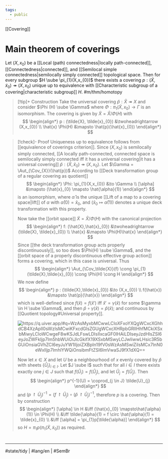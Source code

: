 ```yaml
---
tags:
  - public
---
```

[[Covering]]
# Main theorem of coverings

Let $(X,x_{0})$ be a [[Local (path) connectedness|locally path-connected]], [[Connectedness|connected]], and [[Semilocal simple connectedness|semilocally simply connected]] topological space.
Then for every subgroup $H \sube \pi_{1}(X,x_{0})$ there exists a covering $p : (\tilde{X},\tilde{x}_{0}) \twoheadrightarrow (X,x_{0})$ unique up to equivalence with [[Characteristic subgroup of a covering|characteristic subgroup]] $H$. #m/thm/homotopy

> [!tip]+ Construction
> Take the universal covering $\hat{p} : \hat{X}\twoheadrightarrow X$ and consider $\Phi (H) \sube \Gamma$ where $\Phi : \pi_{1}(\tilde{X},x_{0}) \to \Gamma$ is an isomorphism.
> The covering is given by $\tilde X = \hat{X} / \Phi(H)$ with 
> $$
> \begin{align*}
> p : (\tilde{X}, \tilde{x}_{0}) &\twoheadrightarrow (X,x_{0}) \\ 
> \hat{x} \Phi(H) &\mapsto \hat{p}(\hat{x}_{0})
> \end{align*}
> $$

> [!check]- Proof
> Uniqueness up to equivalence follows from [[equivalence of coverings criterion]].
> Since $(X, x_{0})$ is semilocally simply connected, [[A locally path-connected, connected space is semilocally simply connected iff it has a universal covering|it has a universal covering]] $\hat{p} : (\hat{X}, \hat{x}_{0}) \twoheadrightarrow (X,x_{0})$.
> Let $\Gamma = \Aut_{\Cov_{X}}(\hat{p})$ 
> According to [[Deck transformation group of a regular covering as quotient]]
> $$
> \begin{align*}
> \Phi: \pi_{1}(X,x_{0}) &\to \Gamma \\
> [\alpha] &\mapsto (\hat{x}_{0} \mapsto \hat{\alpha}(1))
> \end{align*}
> $$
> is an isomorphism, where $\hat{\alpha}$ is the unique [[Lift of a map to a covering space|lift]] of $\alpha$ with $\hat{\alpha}(0) = \hat{x}_{0}$, and $(\hat{x}_{0} \mapsto \hat{\alpha}(1))$ denotes a unique deck transformation with this property.
> 
> Now take the [[orbit space]] $\tilde{X} = \hat{X} / \Phi(H)$ with the canonical projection
> $$
> \begin{align*}
> f: (\hat{X},\hat{x}_{0}) &\twoheadrightarrow (\tilde{X}, \tilde{x}_{0}) \\
> \hat{x} &\mapsto \Phi(H)\hat{x}
> \end{align*}
> $$
> Since [[the deck transformation group acts properly discontinuously]], so too does $\Phi(H) \sube \Gamma$,
> and the [[orbit space of a properly discontinuous effective group action]] forms a covering,
> which in this case is universal.
> Thus
> $$
> \begin{align*}
> \Aut_{\Cov_\tilde{X}}(f) \cong \pi_{1}(\tilde{X},\tilde{x}_{0}) \cong \Phi(H) \cong H
> \end{align*}
> $$
> We now define
> $$
> \begin{align*}
> p : (\tilde{X},\tilde{x}_{0}) &\to (X,x_{0}) \\
> f(\hat{x}) &\mapsto \hat{p}(\hat{x})
> \end{align*}
> $$
> which is well-defined since $f(\hat{x}) = f(\hat{x}')$ iff $\hat{x}' = \gamma(\hat{x})$ for some $\gamma \in H \sube \Gamma$, and then $\hat{p} \circ \gamma(\hat{x}) = \hat{p}(\hat{x})$;
> and continuous by [[Quotient topology#Universal property]].
> 
> <p align="center"><img align="center" src="https://i.upmath.me/svg/%0A%5Cusetikzlibrary%7Bcalc%7D%0A%5Cusetikzlibrary%7Bdecorations.pathmorphing%7D%0A%5Ctikzset%7Bcurve%2F.style%3D%7Bsettings%3D%7B%231%7D%2Cto%20path%3D%7B(%5Ctikztostart)%0A%20%20%20%20..%20controls%20(%24(%5Ctikztostart)!%5Cpv%7Bpos%7D!(%5Ctikztotarget)!%5Cpv%7Bheight%7D!270%3A(%5Ctikztotarget)%24)%0A%20%20%20%20and%20(%24(%5Ctikztostart)!1-%5Cpv%7Bpos%7D!(%5Ctikztotarget)!%5Cpv%7Bheight%7D!270%3A(%5Ctikztotarget)%24)%0A%20%20%20%20..%20(%5Ctikztotarget)%5Ctikztonodes%7D%7D%2C%0A%20%20%20%20settings%2F.code%3D%7B%5Ctikzset%7Bquiver%2F.cd%2C%231%7D%0A%20%20%20%20%20%20%20%20%5Cdef%5Cpv%23%231%7B%5Cpgfkeysvalueof%7B%2Ftikz%2Fquiver%2F%23%231%7D%7D%7D%2C%0A%20%20%20%20quiver%2F.cd%2Cpos%2F.initial%3D0.35%2Cheight%2F.initial%3D0%7D%0A%5Ctikzset%7Btail%20reversed%2F.code%3D%7B%5Cpgfsetarrowsstart%7Btikzcd%20to%7D%7D%7D%0A%5Ctikzset%7B2tail%2F.code%3D%7B%5Cpgfsetarrowsstart%7BImplies%5Breversed%5D%7D%7D%7D%0A%5Ctikzset%7B2tail%20reversed%2F.code%3D%7B%5Cpgfsetarrowsstart%7BImplies%7D%7D%7D%0A%5Ctikzset%7Bno%20body%2F.style%3D%7B%2Ftikz%2Fdash%20pattern%3Don%200%20off%201mm%7D%7D%0A%25%20https%3A%2F%2Fq.uiver.app%2F%23q%3DWzAsMyxbMCwwLCIoXFxoYXQgWCxcXGhhdCB4XzApIl0sWzIsMCwiKFxcdGlsZGUgWCxcXHRpbGRlIHhfMCkiXSxbMiwyLCIoWCwgeF8wKSJdLFswLDIsIlxcaGF0IHAiLDIseyJzdHlsZSI6eyJoZWFkIjp7Im5hbWUiOiJlcGkifX19XSxbMSwyLCJwIiwwLHsic3R5bGUiOnsiaGVhZCI6eyJuYW1lIjoiZXBpIn19fV0sWzAsMSwiZiIsMCx7InN0eWxlIjp7ImhlYWQiOnsibmFtZSI6ImVwaSJ9fX1dXQ%3D%3D%0A%5Cbegin%7Btikzcd%7D%5Bampersand%20replacement%3D%5C%26%5D%0A%09%7B(%5Chat%20X%2C%5Chat%20x_0)%7D%20%5C%26%5C%26%20%7B(%5Ctilde%20X%2C%5Ctilde%20x_0)%7D%20%5C%5C%0A%09%5C%5C%0A%09%5C%26%5C%26%20%7B(X%2C%20x_0)%7D%0A%09%5Carrow%5B%22%7B%5Chat%20p%7D%22'%2C%20two%20heads%2C%20from%3D1-1%2C%20to%3D3-3%5D%0A%09%5Carrow%5B%22p%22%2C%20two%20heads%2C%20from%3D1-3%2C%20to%3D3-3%5D%0A%09%5Carrow%5B%22f%22%2C%20two%20heads%2C%20from%3D1-1%2C%20to%3D1-3%5D%0A%5Cend%7Btikzcd%7D%0A#invert" alt="https://q.uiver.app/#q=WzAsMyxbMCwwLCIoXFxoYXQgWCxcXGhhdCB4XzApIl0sWzIsMCwiKFxcdGlsZGUgWCxcXHRpbGRlIHhfMCkiXSxbMiwyLCIoWCwgeF8wKSJdLFswLDIsIlxcaGF0IHAiLDIseyJzdHlsZSI6eyJoZWFkIjp7Im5hbWUiOiJlcGkifX19XSxbMSwyLCJwIiwwLHsic3R5bGUiOnsiaGVhZCI6eyJuYW1lIjoiZXBpIn19fV0sWzAsMSwiZiIsMCx7InN0eWxlIjp7ImhlYWQiOnsibmFtZSI6ImVwaSJ9fX1dXQ==" /></p>
> 
> Now let $x \in X$ and let $U$ be a neighbourhood of $x$ evenly covered by $\hat{p}$ with sheets $\{ \hat{U}_{i} \}_{i \in I}$.
> Let $J \sube I$ such that for all $i \in I$ there exists exactly one $j \in J$ such that $f(\hat{U}_{i}) = f(\hat{U}_{j})$,
> and let $\tilde{U}_{j} = f(\hat{U}_{j})$.
> Then
> $$
> \begin{align*}
> p^{-1}(U) = \coprod_{j \in J} \tilde{U}_{j}
> \end{align*}
> $$
> and $(p \restriction \tilde{U}_{j})^{-1} = (f \restriction \hat{U}_{j}) \circ (\hat{p} \restriction \hat{U}_{j})^{-1}$,
> therefore $p$ is a covering.
> Then by construction
> $$
> \begin{align*}
> [\alpha] \in H &\iff (\hat{x}_{0} \mapsto\hat{\alpha}(1)) \in \Phi(H) \\
> &\iff \tilde{\alpha}(1) = f \circ \hat{\alpha}(1) = \tilde{x}_{0} \\
> &\iff [\alpha] = \pi_{1}p[\tilde{\alpha}]
> \end{align*}
> $$
> so $H = \pi_{1}p(\pi_{1}(\tilde{X},\tilde{x}_{0}))$ as required.
> <span class="QED"/>

#
---
#state/tidy | #lang/en | #SemBr
